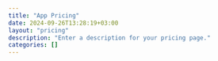 ```yaml
---
title: "App Pricing"
date: 2024-09-26T13:28:19+03:00
layout: "pricing"
description: "Enter a description for your pricing page."
categories: []
---
```

